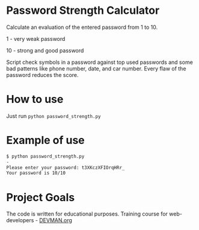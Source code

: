 # Password Strength Calculator

Calculate an evaluation of the entered password from 1 to 10.

1 - very weak password

10 - strong and good password

Script check symbols in a password against top used passwords and some bad patterns like phone number, date, and car number.
Every flaw of the password reduces the score.

# How to use

Just run `python password_strength.py`

# Example of use

```bash
$ python password_strength.py
-
Please enter your password: t3XKczXFIOrqHRr_
Your password is 10/10
```

# Project Goals

The code is written for educational purposes. Training course for web-developers - [DEVMAN.org](https://devman.org)
